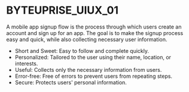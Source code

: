 # BYTEUPRISE_UIUX_01
A mobile app signup flow is the process through which users create an account and sign up for an app. The goal is to make the signup process easy and quick, while also collecting necessary user information.


- Short and Sweet: Easy to follow and complete quickly.
- Personalized: Tailored to the user using their name, location, or interests.
- Useful: Collects only the necessary information from users.
- Error-free: Free of errors to prevent users from repeating steps.
- Secure: Protects users' personal information.

